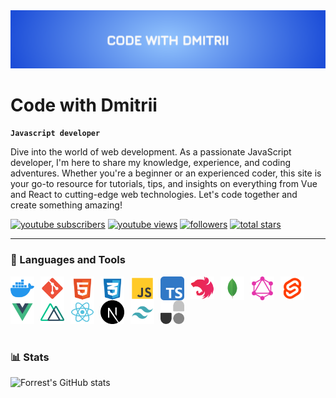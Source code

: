 <img src='./imgs/BannerWrapper.svg' />

# Code with Dmitrii
**`Javascript developer`**

Dive into the world of web development. As a passionate JavaScript developer, I'm here to share my knowledge, experience, and coding adventures. Whether you're a beginner or an experienced coder, this site is your go-to resource for tutorials, tips, and insights on everything from Vue and React to cutting-edge web technologies. Let's code together and create something amazing! 

   <p align="left">
      <a href="https://www.youtube.com/@CodeWithDmitrii?sub_confirmation=1">
         <img alt="youtube subscribers" title="Subscribe to my YouTube channel" src="https://custom-icon-badges.demolab.com/youtube/channel/subscribers/UCgVXv69mE0VbVXdmFs5nQKQ?color=%23E05D44&label=SUBSCRIBE&logo=video&logoColor=white&style=for-the-badge&labelColor=CE4630"/></a> 
      <a href="https://www.youtube.com/@CodeWithDmitrii">
         <img alt="youtube views" title="YouTube views" src="https://custom-icon-badges.demolab.com/youtube/channel/views/UCgVXv69mE0VbVXdmFs5nQKQ?color=%23E1AD0E&logo=eye&logoColor=white&style=for-the-badge&labelColor=C79600"/></a> 
      <a href="https://github.com/codewithdmitrii?tab=followers">
         <img alt="followers" title="Follow me on Github" src="https://custom-icon-badges.demolab.com/github/followers/codewithdmitrii?color=236ad3&labelColor=1155ba&style=for-the-badge&logo=person-add&label=Follow&logoColor=white"/></a>
      <a href="https://github.com/codewithdmitrii?tab=repositories&sort=stargazers">
         <img alt="total stars" title="Total stars on GitHub" src="https://custom-icon-badges.demolab.com/github/stars/codewithdmitrii?color=55960c&style=for-the-badge&labelColor=488207&logo=star"/></a>
   </p>

---

### 🧰 Languages and Tools

<div>
  <img alt="docker" align="left" width="38px" style="padding-right:10px; display: inline-block;" src="./imgs/docker.svg"/>
  <img alt="git" align="left" width="38px" style="padding-right:10px; display: inline-block;" src="./imgs/git.svg"/>
  <img alt="css" align="left" width="38px" style="padding-right:10px; display: inline-block;" src="./imgs/html.svg"/>
  <img alt="css" align="left" width="38px" style="padding-right:10px; display: inline-block;" src="./imgs/css.svg"/>
  <img alt="js" align="left" width="38px" style="padding-right:10px; display: inline-block;" src="./imgs/js.svg"/>
  <img alt="typescript" align="left" width="38px" style="padding-right:10px; display: inline-block;" src="./imgs/typescript.svg"/>
  <img alt="nest" align="left" width="38px" style="padding-right:10px; display: inline-block;" src="./imgs/nest.svg"/>
  <img alt="mongo" align="left" width="38px" style="padding-right:10px; display: inline-block;" src="./imgs/mongo.svg"/>
  <img alt="graphql" align="left" width="38px" style="padding-right:10px; display: inline-block;" src="./imgs/graphql.svg"/>
  <img alt="svelte" align="left" width="38px" style="padding-right:10px; display: inline-block;" src="./imgs/svelte.svg"/>
  <img alt="vue" align="left" width="38px" style="padding-right:10px; display: inline-block;" src="./imgs/vue.svg"/>
  <img alt="nuxt" align="left" width="38px" style="padding-right:10px; display: inline-block;" src="./imgs/nuxt.svg"/>
  <img alt="react" align="left" width="38px" style="padding-right:10px; display: inline-block;" src="./imgs/react.svg"/>
  <img alt="next" align="left" width="38px" style="padding-right:10px; display: inline-block;" src="./imgs/next.svg"/>
  <img alt="tailwindcss" align="left" width="38px" style="padding-right:10px; display: inline-block;" src="./imgs/tailwindcss.svg"/>
  <img alt="unocss" width="38px" style="padding-right:10px; display: inline-block;" src="./imgs/unocss.svg"/>
</div>

#

### 📊 Stats

![Forrest's GitHub stats](https://github-readme-stats.vercel.app/api?username=codewithdmitrii&show_icons=true&theme=gruvbox)
